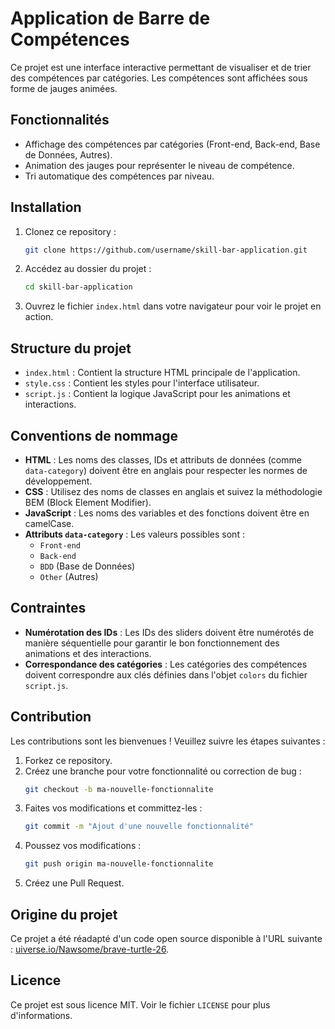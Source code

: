 # Application de Barre de Compétences

Ce projet est une interface interactive permettant de visualiser et de trier des compétences par catégories. Les compétences sont affichées sous forme de jauges animées.

## Fonctionnalités

- Affichage des compétences par catégories (Front-end, Back-end, Base de Données, Autres).
- Animation des jauges pour représenter le niveau de compétence.
- Tri automatique des compétences par niveau.

## Installation

1. Clonez ce repository :
   ```bash
   git clone https://github.com/username/skill-bar-application.git
   ```
2. Accédez au dossier du projet :
   ```bash
   cd skill-bar-application
   ```
3. Ouvrez le fichier `index.html` dans votre navigateur pour voir le projet en action.

## Structure du projet

- `index.html` : Contient la structure HTML principale de l'application.
- `style.css` : Contient les styles pour l'interface utilisateur.
- `script.js` : Contient la logique JavaScript pour les animations et interactions.

## Conventions de nommage

- **HTML** : Les noms des classes, IDs et attributs de données (comme `data-category`) doivent être en anglais pour respecter les normes de développement.
- **CSS** : Utilisez des noms de classes en anglais et suivez la méthodologie BEM (Block Element Modifier).
- **JavaScript** : Les noms des variables et des fonctions doivent être en camelCase.
- **Attributs `data-category`** : Les valeurs possibles sont :
  - `Front-end`
  - `Back-end`
  - `BDD` (Base de Données)
  - `Other` (Autres)

## Contraintes

- **Numérotation des IDs** : Les IDs des sliders doivent être numérotés de manière séquentielle pour garantir le bon fonctionnement des animations et des interactions.
- **Correspondance des catégories** : Les catégories des compétences doivent correspondre aux clés définies dans l'objet `colors` du fichier `script.js`.

## Contribution

Les contributions sont les bienvenues ! Veuillez suivre les étapes suivantes :

1. Forkez ce repository.
2. Créez une branche pour votre fonctionnalité ou correction de bug :
   ```bash
   git checkout -b ma-nouvelle-fonctionnalite
   ```
3. Faites vos modifications et committez-les :
   ```bash
   git commit -m "Ajout d'une nouvelle fonctionnalité"
   ```
4. Poussez vos modifications :
   ```bash
   git push origin ma-nouvelle-fonctionnalite
   ```
5. Créez une Pull Request.

## Origine du projet

Ce projet a été réadapté d'un code open source disponible à l'URL suivante : [uiverse.io/Nawsome/brave-turtle-26](https://uiverse.io/Nawsome/brave-turtle-26).

## Licence

Ce projet est sous licence MIT. Voir le fichier `LICENSE` pour plus d'informations.
